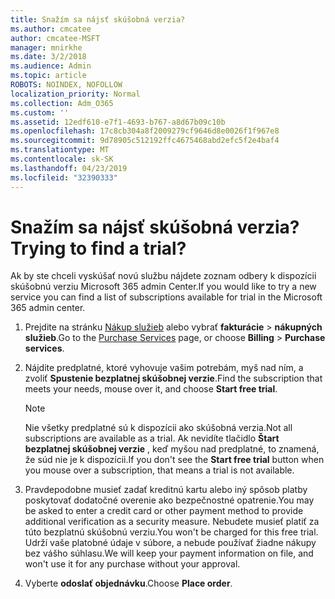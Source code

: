 ```yaml
---
title: Snažím sa nájsť skúšobná verzia?
ms.author: cmcatee
author: cmcatee-MSFT
manager: mnirkhe
ms.date: 3/2/2018
ms.audience: Admin
ms.topic: article
ROBOTS: NOINDEX, NOFOLLOW
localization_priority: Normal
ms.collection: Adm_O365
ms.custom: ''
ms.assetid: 12edf610-e7f1-4693-b767-a8d67b09c10b
ms.openlocfilehash: 17c8cb304a8f2009279cf9646d8e0026f1f967e8
ms.sourcegitcommit: 9d78905c512192ffc4675468abd2efc5f2e4baf4
ms.translationtype: MT
ms.contentlocale: sk-SK
ms.lasthandoff: 04/23/2019
ms.locfileid: "32390333"
---
```

# <a name="trying-to-find-a-trial"></a><span data-ttu-id="4a0aa-102">Snažím sa nájsť skúšobná verzia?</span><span class="sxs-lookup"><span data-stu-id="4a0aa-102">Trying to find a trial?</span></span>

<span data-ttu-id="4a0aa-103">Ak by ste chceli vyskúšať novú službu nájdete zoznam odbery k dispozícii skúšobnú verziu Microsoft 365 admin Center.</span><span class="sxs-lookup"><span data-stu-id="4a0aa-103">If you would like to try a new service you can find a list of subscriptions available for trial in the Microsoft 365 admin center.</span></span>
  
1. <span data-ttu-id="4a0aa-104">Prejdite na stránku [Nákup služieb](https://go.microsoft.com/fwlink/p/?linkid=868433) alebo vybrať **fakturácie** \> **nákupných služieb**.</span><span class="sxs-lookup"><span data-stu-id="4a0aa-104">Go to the [Purchase Services](https://go.microsoft.com/fwlink/p/?linkid=868433) page, or choose **Billing** \> **Purchase services**.</span></span>
    
2. <span data-ttu-id="4a0aa-105">Nájdite predplatné, ktoré vyhovuje vašim potrebám, myš nad ním, a zvoliť **Spustenie bezplatnej skúšobnej verzie**.</span><span class="sxs-lookup"><span data-stu-id="4a0aa-105">Find the subscription that meets your needs, mouse over it, and choose **Start free trial**.</span></span>
    
    > [!NOTE]
    > <span data-ttu-id="4a0aa-106">Nie všetky predplatné sú k dispozícii ako skúšobná verzia.</span><span class="sxs-lookup"><span data-stu-id="4a0aa-106">Not all subscriptions are available as a trial.</span></span> <span data-ttu-id="4a0aa-107">Ak nevidíte tlačidlo **Štart bezplatnej skúšobnej verzie** , keď myšou nad predplatné, to znamená, že súd nie je k dispozícii.</span><span class="sxs-lookup"><span data-stu-id="4a0aa-107">If you don't see the **Start free trial** button when you mouse over a subscription, that means a trial is not available.</span></span> 
  
3. <span data-ttu-id="4a0aa-108">Pravdepodobne musieť zadať kreditnú kartu alebo iný spôsob platby poskytovať dodatočné overenie ako bezpečnostné opatrenie.</span><span class="sxs-lookup"><span data-stu-id="4a0aa-108">You may be asked to enter a credit card or other payment method to provide additional verification as a security measure.</span></span> <span data-ttu-id="4a0aa-109">Nebudete musieť platiť za túto bezplatnú skúšobnú verziu.</span><span class="sxs-lookup"><span data-stu-id="4a0aa-109">You won't be charged for this free trial.</span></span> <span data-ttu-id="4a0aa-110">Udrží vaše platobné údaje v súbore, a nebude používať žiadne nákupy bez vášho súhlasu.</span><span class="sxs-lookup"><span data-stu-id="4a0aa-110">We will keep your payment information on file, and won't use it for any purchase without your approval.</span></span>
    
4. <span data-ttu-id="4a0aa-111">Vyberte **odoslať objednávku**.</span><span class="sxs-lookup"><span data-stu-id="4a0aa-111">Choose **Place order**.</span></span>
    

